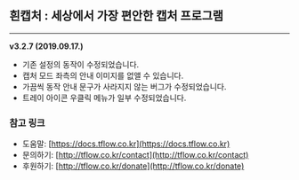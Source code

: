 ## **흰캡처 : 세상에서 가장 편안한 캡처 프로그램**
---
**v3.2.7 (2019.09.17.)**

* 기존 설정의 동작이 수정되었습니다.
* 캡처 모드 좌측의 안내 이미지를 없앨 수 있습니다.
* 가끔씩 동작 안내 문구가 사라지지 않는 버그가 수정되었습니다.
* 트레이 아이콘 우클릭 메뉴가 일부 수정되었습니다.

### 참고 링크

- 도움말: [https://docs.tflow.co.kr](https://docs.tflow.co.kr)
- 문의하기: [http://tflow.co.kr/contact](http://tflow.co.kr/contact)
- 후원하기: [http://tflow.co.kr/donate](http://tflow.co.kr/donate)
